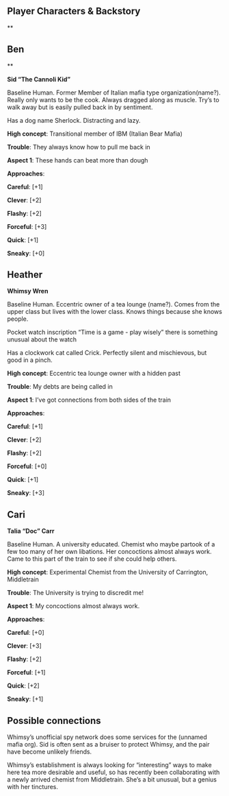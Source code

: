 ## Player Characters & Backstory

  

**

## Ben

**

  

**Sid “The Cannoli Kid”**

  

Baseline Human. Former Member of Italian mafia type organization(name?). Really only wants to be the cook. Always dragged along as muscle. Try’s to walk away but is easily pulled back in by sentiment.

  

Has a dog name Sherlock. Distracting and lazy.

  

**High concept**: Transitional member of IBM (Italian Bear Mafia)

  

**Trouble**: They always know how to pull me back in

  

**Aspect 1**: These hands can beat more than dough

  

**Approaches**:

  

**Careful**: [+1]

**Clever**: [+2]

**Flashy**: [+2]

**Forceful**: [+3]

**Quick**: [+1]

**Sneaky**: [+0]

  

## Heather

  

**Whimsy Wren**

  

Baseline Human. Eccentric owner of a tea lounge (name?). Comes from the upper class but lives with the lower class. Knows things because she knows people.

  

Pocket watch inscription “Time is a game - play wisely” there is something unusual about the watch

  

Has a clockwork cat called Crick. Perfectly silent and mischievous, but good in a pinch.

  

**High concept**: Eccentric tea lounge owner with a hidden past

  

**Trouble**: My debts are being called in

  

**Aspect 1**: I’ve got connections from both sides of the train

  

**Approaches**:

  

**Careful**: [+1]

**Clever**: [+2]

**Flashy**: [+2]

**Forceful**: [+0]

**Quick**: [+1]

**Sneaky**: [+3]

  

  

## Cari

  

**Talia “Doc” Carr**

  

Baseline Human. A university educated. Chemist who maybe partook of a few too many of her own libations. Her concoctions almost always work. Came to this part of the train to see if she could help others.

  

**High concept**: Experimental Chemist from the University of Carrington, Middletrain

  

**Trouble**: The University is trying to discredit me!

  

**Aspect 1**: My concoctions almost always work.

  

**Approaches**:

  

**Careful**: [+0]

**Clever**: [+3]

**Flashy**: [+2]

**Forceful**: [+1]

**Quick**: [+2]

**Sneaky**: [+1]

  

## Possible connections

  

Whimsy’s unofficial spy network does some services for the (unnamed mafia org).  Sid is often sent as a bruiser to protect Whimsy, and the pair have become unlikely friends.

  

Whimsy’s establishment is always looking for “interesting” ways to make here tea more desirable and useful, so has recently been collaborating with a newly arrived chemist from Middletrain. She’s a bit unusual, but a genius with her tinctures.
<!--stackedit_data:
eyJoaXN0b3J5IjpbMTgxNTAyNDgyMywtNzcxODI3NzA3XX0=
-->
